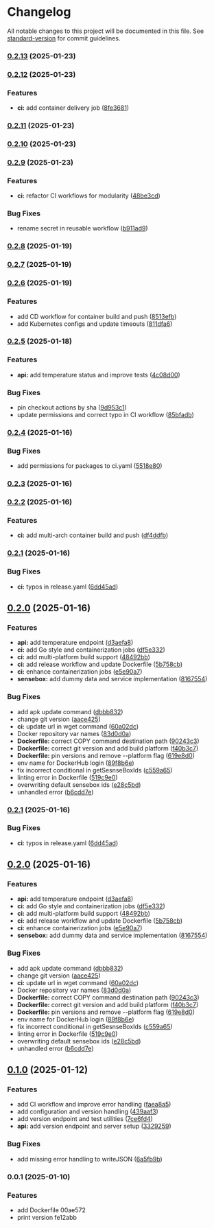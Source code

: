 # Changelog

All notable changes to this project will be documented in this file. See [standard-version](https://github.com/conventional-changelog/standard-version) for commit guidelines.

### [0.2.13](https://github.com/timenglesf/hivebox/compare/v0.2.12...v0.2.13) (2025-01-23)

### [0.2.12](https://github.com/timenglesf/hivebox/compare/v0.2.11...v0.2.12) (2025-01-23)


### Features

* **ci:** add container delivery job ([8fe3681](https://github.com/timenglesf/hivebox/commit/8fe368108e65ee028dc33e55e3cae55741726364))

### [0.2.11](https://github.com/timenglesf/hivebox/compare/v0.2.10...v0.2.11) (2025-01-23)

### [0.2.10](https://github.com/timenglesf/hivebox/compare/v0.2.9...v0.2.10) (2025-01-23)

### [0.2.9](https://github.com/timenglesf/hivebox/compare/v0.2.8...v0.2.9) (2025-01-23)


### Features

* **ci:** refactor CI workflows for modularity ([48be3cd](https://github.com/timenglesf/hivebox/commit/48be3cd76f32045864c7b9aa72a886df04fab10a))


### Bug Fixes

* rename secret in reusable workflow ([b911ad9](https://github.com/timenglesf/hivebox/commit/b911ad979737924f4805e316a596b68d3b5eafd2))

### [0.2.8](https://github.com/timenglesf/hivebox/compare/v0.2.7...v0.2.8) (2025-01-19)

### [0.2.7](https://github.com/timenglesf/hivebox/compare/v0.2.6...v0.2.7) (2025-01-19)

### [0.2.6](https://github.com/timenglesf/hivebox/compare/v0.2.5...v0.2.6) (2025-01-19)


### Features

* add CD workflow for container build and push ([8513efb](https://github.com/timenglesf/hivebox/commit/8513efb120a4de43083c2bc2536d3c25525221cd))
* add Kubernetes configs and update timeouts ([811dfa6](https://github.com/timenglesf/hivebox/commit/811dfa68a05d1d4bcc99aa2580dd121a9b5b9366))

### [0.2.5](https://github.com/timenglesf/hivebox/compare/v0.2.4...v0.2.5) (2025-01-18)


### Features

* **api:** add temperature status and improve tests ([4c08d00](https://github.com/timenglesf/hivebox/commit/4c08d00fa8f551fccf504ffca798a5a0301287c0))


### Bug Fixes

* pin checkout actions by sha ([9d953c1](https://github.com/timenglesf/hivebox/commit/9d953c1d9ac9811a0180f49fbec13c5fd8506f94))
* update permissions and correct typo in CI workflow ([85bfadb](https://github.com/timenglesf/hivebox/commit/85bfadbae5e0fe01b4429f296d7e9d313de72846))

### [0.2.4](https://github.com/timenglesf/hivebox/compare/v0.2.3...v0.2.4) (2025-01-16)


### Bug Fixes

* add permissions for packages to ci.yaml ([5518e80](https://github.com/timenglesf/hivebox/commit/5518e80d8449588f894845ad524622728f7e5c3e))

### [0.2.3](https://github.com/timenglesf/hivebox/compare/v0.2.2...v0.2.3) (2025-01-16)

### [0.2.2](https://github.com/timenglesf/hivebox/compare/v0.1.2...v0.2.2) (2025-01-16)


### Features

* **ci:** add multi-arch container build and push ([df4ddfb](https://github.com/timenglesf/hivebox/commit/df4ddfb12d668727d2e4754927cd0fddc019c590))

### [0.2.1](https://github.com/timenglesf/hivebox/compare/v0.1.2...v0.2.1) (2025-01-16)

### Bug Fixes

* **ci:** typos in release.yaml ([6dd45ad](https://github.com/timenglesf/hivebox/commit/6dd45ad2dae0abf4802d2a4067a678dd677829c8))

## [0.2.0](https://github.com/timenglesf/hivebox/compare/v0.1.0...v0.2.0) (2025-01-16)

### Features

* **api:** add temperature endpoint ([d3aefa8](https://github.com/timenglesf/hivebox/commit/d3aefa87307fa26e497e965e8096fcf9ed16d500))
* **ci:** add Go style and containerization jobs ([df5e332](https://github.com/timenglesf/hivebox/commit/df5e332dbe3064dcccad8e9f403ecf81c715eb91))
* **ci:** add multi-platform build support ([48492bb](https://github.com/timenglesf/hivebox/commit/48492bbdba73b0225ee7480670756cf541cb0135))
* **ci:** add release workflow and update Dockerfile ([5b758cb](https://github.com/timenglesf/hivebox/commit/5b758cbd376decbacd550b10d857bb65107b814c))
* **ci:** enhance containerization jobs ([e5e90a7](https://github.com/timenglesf/hivebox/commit/e5e90a7ad7acde7d77aeac136a5d8540373129c8))
* **sensebox:** add dummy data and service implementation ([8167554](https://github.com/timenglesf/hivebox/commit/816755410c4c887c90080bf4ef8cdc80d0172700))

### Bug Fixes

* add apk update command ([dbbb832](https://github.com/timenglesf/hivebox/commit/dbbb8325efb21d803452bd3ee8c0199889655599))
* change git version ([aace425](https://github.com/timenglesf/hivebox/commit/aace425b86f13c77e108e377e9bada45ad9f2e6b))
* **ci:** update url in wget command ([60a02dc](https://github.com/timenglesf/hivebox/commit/60a02dc515956b700cdea7d00ba8bb18ce7c869e))
* Docker repository var names ([83d0d0a](https://github.com/timenglesf/hivebox/commit/83d0d0aefde33ab12419470da6bd75504ff9dbf4))
* **Dockerfile:** correct COPY command destination path ([90243c3](https://github.com/timenglesf/hivebox/commit/90243c35067601cfd5f584aa5f609359df68fd32))
* **Dockerfile:** correct git version and add build platform ([f40b3c7](https://github.com/timenglesf/hivebox/commit/f40b3c74245771e8fd1881533aae707116bd5bcb))
* **Dockerfile:** pin versions and remove --platform flag ([619e8d0](https://github.com/timenglesf/hivebox/commit/619e8d0d634fa641c5925183493d19fdad502dd2))
* env name for DockerHub login ([89f8b6e](https://github.com/timenglesf/hivebox/commit/89f8b6e45116443c1e9ba57f517ded15a0548308))
* fix incorrect conditional in getSesnseBoxIds ([c559a65](https://github.com/timenglesf/hivebox/commit/c559a65d26b896aefda641ee46724935eaf9c5f6))
* linting error in Dockerfile ([519c9e0](https://github.com/timenglesf/hivebox/commit/519c9e05b6a858fc7b7d79389e64b1d84fe35617))
* overwriting default sensebox ids ([e28c5bd](https://github.com/timenglesf/hivebox/commit/e28c5bd360cb2113d41a666243c3b3c5e53c1a99))
* unhandled error ([b6cdd7e](https://github.com/timenglesf/hivebox/commit/b6cdd7ee90639b954ea1958a588f278675e53e22))

### [0.2.1](https://github.com/timenglesf/hivebox/compare/v0.2.0...v0.2.1) (2025-01-16)

### Bug Fixes

* **ci:** typos in release.yaml ([6dd45ad](https://github.com/timenglesf/hivebox/commit/6dd45ad2dae0abf4802d2a4067a678dd677829c8))

## [0.2.0](https://github.com/timenglesf/hivebox/compare/v0.1.0...v0.2.0) (2025-01-16)

### Features

* **api:** add temperature endpoint ([d3aefa8](https://github.com/timenglesf/hivebox/commit/d3aefa87307fa26e497e965e8096fcf9ed16d500))
* **ci:** add Go style and containerization jobs ([df5e332](https://github.com/timenglesf/hivebox/commit/df5e332dbe3064dcccad8e9f403ecf81c715eb91))
* **ci:** add multi-platform build support ([48492bb](https://github.com/timenglesf/hivebox/commit/48492bbdba73b0225ee7480670756cf541cb0135))
* **ci:** add release workflow and update Dockerfile ([5b758cb](https://github.com/timenglesf/hivebox/commit/5b758cbd376decbacd550b10d857bb65107b814c))
* **ci:** enhance containerization jobs ([e5e90a7](https://github.com/timenglesf/hivebox/commit/e5e90a7ad7acde7d77aeac136a5d8540373129c8))
* **sensebox:** add dummy data and service implementation ([8167554](https://github.com/timenglesf/hivebox/commit/816755410c4c887c90080bf4ef8cdc80d0172700))

### Bug Fixes

* add apk update command ([dbbb832](https://github.com/timenglesf/hivebox/commit/dbbb8325efb21d803452bd3ee8c0199889655599))
* change git version ([aace425](https://github.com/timenglesf/hivebox/commit/aace425b86f13c77e108e377e9bada45ad9f2e6b))
* **ci:** update url in wget command ([60a02dc](https://github.com/timenglesf/hivebox/commit/60a02dc515956b700cdea7d00ba8bb18ce7c869e))
* Docker repository var names ([83d0d0a](https://github.com/timenglesf/hivebox/commit/83d0d0aefde33ab12419470da6bd75504ff9dbf4))
* **Dockerfile:** correct COPY command destination path ([90243c3](https://github.com/timenglesf/hivebox/commit/90243c35067601cfd5f584aa5f609359df68fd32))
* **Dockerfile:** correct git version and add build platform ([f40b3c7](https://github.com/timenglesf/hivebox/commit/f40b3c74245771e8fd1881533aae707116bd5bcb))
* **Dockerfile:** pin versions and remove --platform flag ([619e8d0](https://github.com/timenglesf/hivebox/commit/619e8d0d634fa641c5925183493d19fdad502dd2))
* env name for DockerHub login ([89f8b6e](https://github.com/timenglesf/hivebox/commit/89f8b6e45116443c1e9ba57f517ded15a0548308))
* fix incorrect conditional in getSesnseBoxIds ([c559a65](https://github.com/timenglesf/hivebox/commit/c559a65d26b896aefda641ee46724935eaf9c5f6))
* linting error in Dockerfile ([519c9e0](https://github.com/timenglesf/hivebox/commit/519c9e05b6a858fc7b7d79389e64b1d84fe35617))
* overwriting default sensebox ids ([e28c5bd](https://github.com/timenglesf/hivebox/commit/e28c5bd360cb2113d41a666243c3b3c5e53c1a99))
* unhandled error ([b6cdd7e](https://github.com/timenglesf/hivebox/commit/b6cdd7ee90639b954ea1958a588f278675e53e22))

## [0.1.0](https://github.com/timenglesf/hivebox/compare/v0.0.1...v0.1.0) (2025-01-12)

### Features

* add CI workflow and improve error handling ([faea8a5](https://github.com/timenglesf/hivebox/commit/faea8a50b652522e40ccf52be6292c9f639729ec))
* add configuration and version handling ([439aaf3](https://github.com/timenglesf/hivebox/commit/439aaf3fd3ecc3df3ad59d743cc9f9247e95454f))
* add version endpoint and test utilities ([7ce6fd4](https://github.com/timenglesf/hivebox/commit/7ce6fd44231dd4b327282a32f9c51682ba2eb513))
* **api:** add version endpoint and server setup ([3329259](https://github.com/timenglesf/hivebox/commit/3329259aa9a7bf5231fa7608feb8c98bb67b2c72))

### Bug Fixes

* add missing error handling to writeJSON ([6a5fb9b](https://github.com/timenglesf/hivebox/commit/6a5fb9ba8e069850ebee3595ebe3cf435c0e184b))

### 0.0.1 (2025-01-10)

### Features

* add Dockerfile 00ae572
* print version fe12abb

